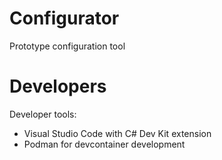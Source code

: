 # Configurator
Prototype configuration tool

# Developers
Developer tools:
- Visual Studio Code with C# Dev Kit extension 
- Podman for devcontainer development